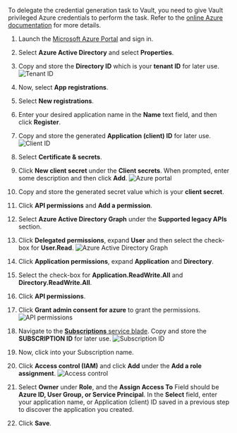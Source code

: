 To delegate the credential generation task to Vault, you need to give Vault
privileged Azure credentials to perform the task. Refer to the [online Azure
documentation](https://docs.microsoft.com/en-us/azure/active-directory/develop/howto-create-service-principal-portal)
for more details.

1. Launch the [Microsoft Azure Portal](https://portal.azure.com/) and sign in.

1. Select **Azure Active Directory** and select **Properties**.

1. Copy and store the **Directory ID** which is your **tenant ID** for later
   use. ![Tenant ID](vault-autounseal-azure-2.png)

1. Now, select **App registrations**.

1. Select **New registrations**.

1. Enter your desired application name in the **Name** text field, and then
   click **Register**.

1. Copy and store the generated **Application (client) ID** for later use.
   ![Client ID](vault-autounseal-azure-3.png)

1. Select **Certificate & secrets**.

1. Click **New client secret** under the **Client secrets**. When prompted,
   enter some description and then click **Add**. ![Azure
portal](vault-azure-secrets-1.png)

1. Copy and store the generated secret value which is your **client secret**.

1. Click **API permissions** and **Add a permission**.

1. Select **Azure Active Directory Graph** under the **Supported legacy APIs**
   section.

1. Click **Delegated permissions**, expand **User** and then select the
   check-box for **User.Read**.
   ![Azure Active Directory Graph](vault-azure-secrets-3.png)

1. Click **Application permissions**, expand **Application** and
   **Directory**.

1. Select the check-box for **Application.ReadWrite.All** and
   **Directory.ReadWrite.All**.

1. Click **API permissions**.

1. Click **Grant admin consent for azure** to grant the permissions. ![API
permissions](vault-autounseal-azure-4.png)

1. Navigate to the [**Subscriptions** service
   blade](https://portal.azure.com/#blade/Microsoft_Azure_Billing/SubscriptionsBlade).
   Copy and store the **SUBSCRIPTION ID** for later use. ![Subscription
ID](vault-autounseal-azure-1.png)

1. Now, click into your Subscription name.

1. Click **Access control (IAM)** and click **Add** under the **Add a role
   assignment**. ![Access control](vault-azure-secrets-2.png)

1. Select **Owner** under **Role**, and the **Assign Access To** Field should be
   **Azure ID, User Group, or Service Principal**. In the **Select** field, enter
   your application name, or Application (client) ID saved in a previous step to
   discover the application you created.

1. Click **Save**.
